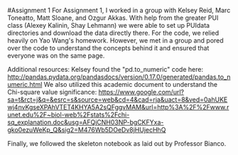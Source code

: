 #Assignment 1
For Assignment 1, I worked in a group with Kelsey Reid, Marc Toneatto, Matt Sloane, and Ozgur Akkas.  With help from the greater PUI class (Alexey Kalinin, Shay Lehmann) we were able to set up PUIdata directories and download the data directly there.  For the code, we relied heavily on Yao Wang's homework.  However, we met in a group and pored over the code to understand the concepts behind it and ensured that everyone was on the same page.    

Additional resources: Kelsey found the "pd.to_numeric" code here: http://pandas.pydata.org/pandasdocs/version/0.17.0/generated/pandas.to_numeric.html 
We also utilized this academic document to understand the Chi-square value significance: https://www.google.com/url?sa=t&rct=j&q=&esrc=s&source=web&cd=4&cad=rja&uact=8&ved=0ahUKEwj4nvKgseXPAhVTET4KHYA5A2sQFggvMAM&url=http%3A%2F%2Fwww.runet.edu%2F~biol-web%2Fstats%2Fchi-sq_explanation.doc&usg=AFQjCNH03NP-bgCKFYxa-gko0ezuWeKp_Q&sig2=M476Wb5DOeDv8jHUjecHhQ

Finally, we followed the skeleton notebook as laid out by Professor Bianco.


